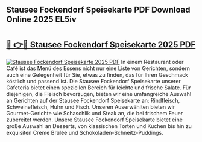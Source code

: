 ## Stausee Fockendorf Speisekarte PDF Download Online 2025 EL5iv

# <h2><a href="http://gccdrq2.nevu.top/?p=Stausee+Fockendorf+Speisekarte">🔗 👉🔴 Stausee Fockendorf Speisekarte 2025 PDF</a></h2>

[![Stausee Fockendorf Speisekarte 2025 PDF](https://i.imgur.com/dBaPXMq.png)](http://gccdrq2.nevu.top/?p=Stausee+Fockendorf+Speisekarte)
In einem Restaurant oder Café ist das Menü des Essens nicht nur eine Liste von Gerichten, sondern auch eine Gelegenheit für Sie, etwas zu finden, das für Ihren Geschmack köstlich und passend ist. Die Stausee Fockendorf Speisekarte unserer Cafeteria bietet einen speziellen Bereich für leichte und frische Salate. Für diejenigen, die Fleisch bevorzugen, bieten wir eine umfangreiche Auswahl an Gerichten auf der Stausee Fockendorf Speisekarte an: Rindfleisch, Schweinefleisch, Huhn und Fisch. Unseren Auserwählten bieten wir Gourmet-Gerichte wie Schaschlik und Steak an, die bei frischem Feuer zubereitet werden. Unsere Stausee Fockendorf Speisekarte bietet eine große Auswahl an Desserts, von klassischen Torten und Kuchen bis hin zu exquisiten Crème Brûlée und Schokoladen-Schneitz-Puddings.
